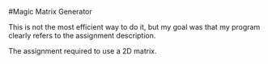 #Magic Matrix Generator

This is not the most efficient way to do it, but my goal was that my program clearly refers to the assignment description. 

The assignment required to use a 2D matrix.
